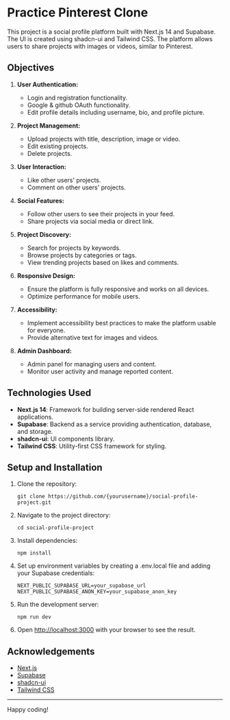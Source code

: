
# Practice Pinterest Clone

This project is a social profile platform built with Next.js 14 and Supabase. The UI is created using shadcn-ui and Tailwind CSS. The platform allows users to share projects with images or videos, similar to Pinterest. 

## Objectives

1. **User Authentication:**
   - Login and registration functionality.
   - Google & github OAuth functionality.
   - Edit profile details including username, bio, and profile picture.

2. **Project Management:**
   - Upload projects with title, description, image or video.
   - Edit existing projects.
   - Delete projects.

3. **User Interaction:**
   - Like other users' projects.
   - Comment on other users' projects.

4. **Social Features:**
   - Follow other users to see their projects in your feed.
   - Share projects via social media or direct link.

5. **Project Discovery:**
   - Search for projects by keywords.
   - Browse projects by categories or tags.
   - View trending projects based on likes and comments.

7. **Responsive Design:**
   - Ensure the platform is fully responsive and works on all devices.
   - Optimize performance for mobile users.

8. **Accessibility:**
   - Implement accessibility best practices to make the platform usable for everyone.
   - Provide alternative text for images and videos.

10. **Admin Dashboard:**
    - Admin panel for managing users and content.
    - Monitor user activity and manage reported content.

## Technologies Used

- **Next.js 14**: Framework for building server-side rendered React applications.
- **Supabase**: Backend as a service providing authentication, database, and storage.
- **shadcn-ui**: UI components library.
- **Tailwind CSS**: Utility-first CSS framework for styling.

## Setup and Installation

1. Clone the repository:
   ```Shell
   git clone https://github.com/{yourusername}/social-profile-project.git
   ```
2. Navigate to the project directory:
   ```Shell
   cd social-profile-project
   ```
3. Install dependencies:
   ```Shell
   npm install
   ```
4. Set up environment variables by creating a .env.local file and adding your Supabase credentials:
   ```Dotenv
   NEXT_PUBLIC_SUPABASE_URL=your_supabase_url
   NEXT_PUBLIC_SUPABASE_ANON_KEY=your_supabase_anon_key
   ```
5. Run the development server:
   ```Shell
   npm run dev
   ```
6. Open [http://localhost:3000](http://localhost:3000) with your browser to see the result.

## Acknowledgements

- [Next.js](https://nextjs.org/)
- [Supabase](https://supabase.com/)
- [shadcn-ui]([https://github.com/shadcn/ui](https://ui.shadcn.com/))
- [Tailwind CSS](https://tailwindcss.com/)

---

Happy coding!

